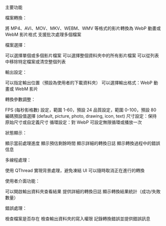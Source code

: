 主要功能

檔案轉換：

將 MP4、AVI、MOV、MKV、WEBM、WMV 等格式的影片轉換為 WebP 動畫或 WebM 影片格式
支援批次處理多個檔案


檔案選擇：

可以選擇單個或多個影片檔案
可以選擇整個資料夾中的所有影片檔案
可以從列表中移除特定檔案或清空整個列表


輸出設定：

可以指定輸出位置（預設為使用者的下載資料夾）
可以選擇輸出格式：WebP 動畫或 WebM 影片


轉換參數調整：

FPS (每秒影格數) 設定，範圍 1-60，預設 24
品質設定，範圍 0-100，預設 80
編碼預設值選擇 (default, picture, photo, drawing, icon, text)
尺寸設定：保持原始尺寸或自定義尺寸
循環設定：對 WebP 可設定無限循環或播放一次


狀態顯示：

顯示當前處理進度
顯示預估剩餘時間
顯示詳細的轉換日誌
顯示轉換過程中的錯誤信息


多線程處理：

使用 QThread 實現背景處理，避免凍結 UI
可以隨時取消正在進行的轉換


使用者介面功能：

可以開啟輸出資料夾查看結果
提供詳細的轉換日誌
顯示轉換結果統計（成功/失敗數量）


錯誤處理：

檢查檔案是否存在
檢查輸出資料夾的寫入權限
記錄轉換錯誤並提供錯誤訊息
